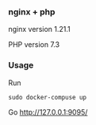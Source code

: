 ### nginx + php

nginx version 1.21.1

PHP version 7.3

### Usage
Run
```
sudo docker-compuse up
```

Go http://127.0.0.1:9095/

